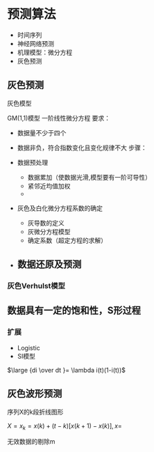 <head>
    <script src="https://cdn.mathjax.org/mathjax/latest/MathJax.js?config=TeX-AMS-MML_HTMLorMML" type="text/javascript"></script>
    <script type="text/x-mathjax-config">
        MathJax.Hub.Config({
            tex2jax: {
            skipTags: ['script', 'noscript', 'style', 'textarea', 'pre'],
            inlineMath: [['$','$']]
            }
        });
    </script>
</head>

# 预测算法

- 时间序列
- 神经网络预测
- 机理模型：微分方程
- 灰色预测

## 灰色预测

灰色模型

GM(1,1)模型
一阶线性微分方程
要求：
- 数据量不少于四个
- 数据非负，符合指数变化且变化规律不大
步骤：
- 数据预处理
    - 数据累加（使数据光滑,模型要有一阶可导性）
    - 紧邻近均值加权
    - 
    
- 灰色及白化微分方程系数的确定
    - 灰导数的定义
    - 灰微分方程模型
    - 确定系数（超定方程的求解）
- 数据还原及预测
    - 
    
### 灰色Verhulst模型

数据具有一定的饱和性，S形过程
- 

### 扩展
- Logistic
- SI模型

$\large {di \over dt }= \lambda i(t)(1-i(t))$


## 灰色波形预测

序列X的k段折线图形

$X={x_k = x(k) +(t-k)[x(k+1)-x(k)],x= }$

无效数据的剔除m
